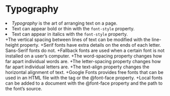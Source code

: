 <h1>Typography</h1>

<li><em>Typography</em> is the art of arranging text on a page.<br>
<li>Text can appear bold or thin with the <code class="code__2rdF32qjRVp7mMVBHuPwDS">font-style</code> property.<br>
<li>Text can appear in italics with the <code class="code__2rdF32qjRVp7mMVBHuPwDS">font-style</code> property.<br>
+The vertical spacing between lines of text can be modified with the line-height property.
+Serif fonts have extra details on the ends of each letter. Sans-Serif fonts do not.
+Fallback fonts are used when a certain font is not installed on a user’s computer.
+The word-spacing property changes how far apart individual words are.
+The letter-spacing property changes how far apart individual letters are.
+The text-align property changes the horizontal alignment of text.
+Google Fonts provides free fonts that can be used in an HTML file with the <link> tag or the @font-face property.
+Local fonts can be added to a document with the @font-face property and the path to the font’s source.
